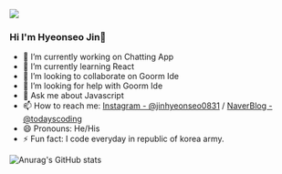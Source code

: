 <a href="버튼을 눌렀을 때 이동할 링크" target="_blank"><img src="https://img.shields.io/badge/?q=naver?style=for-the-badge&logo=blog&logoColor=#03C75A"/></a>
### Hi I'm Hyeonseo Jin👋

- 🔭 I’m currently working on Chatting App
- 🌱 I’m currently learning React
- 👯 I’m looking to collaborate on Goorm Ide
- 🤔 I’m looking for help with Goorm Ide
- 💬 Ask me about Javascript
- 📫 How to reach me: [Instagram - @jinhyeonseo0831](https://www.instagram.com/jinhyeonseo0831) / [NaverBlog - @todayscoding](https://m.blog.naver.com/wlsgustj123)
- 😄 Pronouns: He/His
- ⚡ Fun fact: I code everyday in republic of korea army.

![Anurag's GitHub stats](https://github-readme-stats.vercel.app/api?username=todayscoding&show_icons=true&theme=radical)
